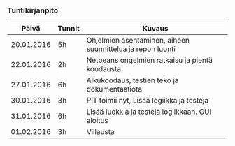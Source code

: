 ﻿### Tuntikirjanpito
Päivä | Tunnit | Kuvaus
--------------- | ----- | ------
20.01.2016 | 5h | Ohjelmien asentaminen, aiheen suunnittelua ja repon luonti
22.01.2016 | 2h | Netbeans ongelmien ratkaisu ja pientä koodausta
27.01.2016 | 6h | Alkukoodaus, testien teko ja dokumentaatiota
30.01.2016 | 3h | PIT toimii nyt, Lisää logiikka ja testejä
31.01.2016 | 6h | Lisää luokkia ja testejä logiikkaan. GUI aloitus
01.02.2016 | 3h | Viilausta
